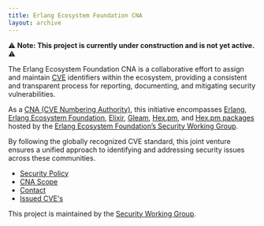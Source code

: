 ```yaml
---
title: Erlang Ecosystem Foundation CNA
layout: archive
---
```


⚠️ **Note: This project is currently under construction and is not yet active.** ⚠️

The Erlang Ecosystem Foundation CNA is a collaborative
effort to assign and maintain [CVE](https://www.cve.org/) identifiers within the
ecosystem, providing a consistent and transparent process for reporting,
documenting, and mitigating security vulnerabilities.

As a [CNA (CVE Numbering Authority)](https://www.cve.org/programorganization/cnas),
this initiative encompasses [Erlang](https://www.erlang.org/), [Erlang Ecosystem Foundation](https://erlef.org/),
[Elixir](https://elixir-lang.org/), [Gleam](https://gleam.run/), [Hex.pm](https://hex.pm),
and [Hex.pm packages](https://hex.pm/packages) hosted by the
[Erlang Ecosystem Foundation’s Security Working Group](https://erlef.org/wg/security).

By following the globally recognized CVE standard, this joint venture ensures a
unified approach to identifying and addressing security issues across these
communities.

* [Security Policy](./security-policy)
* [CNA Scope](./scope)
* [Contact](./contact)
* [Issued CVE's](./cves)

This project is maintained by the [Security Working Group](https://erlef.org/wg/security).
